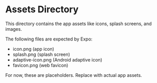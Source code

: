 # Assets Directory

This directory contains the app assets like icons, splash screens, and images.

The following files are expected by Expo:
- icon.png (app icon)
- splash.png (splash screen)
- adaptive-icon.png (Android adaptive icon)
- favicon.png (web favicon)

For now, these are placeholders. Replace with actual app assets.